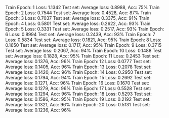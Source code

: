 Train Epoch: 1    Loss: 1.1342
Test set: Average loss: 0.8988, Acc: 75%
Train Epoch: 2    Loss: 0.7544
Test set: Average loss: 0.4528, Acc: 87%
Train Epoch: 3    Loss: 0.7037
Test set: Average loss: 0.3375, Acc: 91%
Train Epoch: 4    Loss: 0.5801
Test set: Average loss: 0.2622, Acc: 93%
Train Epoch: 5    Loss: 0.3331
Test set: Average loss: 0.2517, Acc: 93%
Train Epoch: 6    Loss: 0.8994
Test set: Average loss: 0.2439, Acc: 93%
Train Epoch: 7    Loss: 0.5834
Test set: Average loss: 0.1821, Acc: 95%
Train Epoch: 8    Loss: 0.1650
Test set: Average loss: 0.1717, Acc: 95%
Train Epoch: 9    Loss: 0.3715
Test set: Average loss: 0.2067, Acc: 94%
Train Epoch: 10    Loss: 0.1488
Test set: Average loss: 0.1828, Acc: 95%
Train Epoch: 11    Loss: 0.2453
Test set: Average loss: 0.1376, Acc: 96%
Train Epoch: 12    Loss: 0.0777
Test set: Average loss: 0.1405, Acc: 96%
Train Epoch: 13    Loss: 0.2078
Test set: Average loss: 0.1420, Acc: 96%
Train Epoch: 14    Loss: 0.2950
Test set: Average loss: 0.1794, Acc: 94%
Train Epoch: 15    Loss: 0.2692
Test set: Average loss: 0.1271, Acc: 96%
Train Epoch: 16    Loss: 0.1670
Test set: Average loss: 0.1279, Acc: 96%
Train Epoch: 17    Loss: 0.5528
Test set: Average loss: 0.1294, Acc: 96%
Train Epoch: 18    Loss: 0.5293
Test set: Average loss: 0.1586, Acc: 95%
Train Epoch: 19    Loss: 0.2192
Test set: Average loss: 0.1321, Acc: 96%
Train Epoch: 20    Loss: 0.5131
Test set: Average loss: 0.1236, Acc: 96%